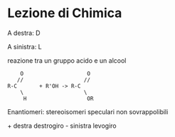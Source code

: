 # Lezione di Chimica

A destra: D

A sinistra: L


reazione tra un gruppo acido e un alcool


        O                    O
       //                   //
	R-C       + R'OH -> R-C
	    \                   \
	     H                   OR



Enantiomeri: stereoisomeri speculari non sovrappolibili

\+ destra destrogiro
\- sinistra levogiro
<!--stackedit_data:
eyJoaXN0b3J5IjpbLTE3ODI0ODYwMjNdfQ==
-->
